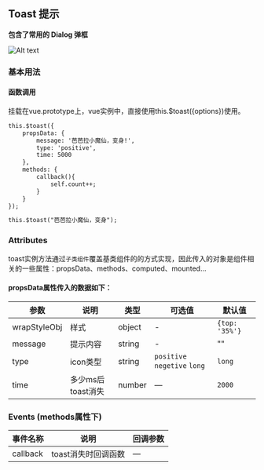 ## Toast 提示

**包含了常用的 Dialog 弹框**

![Alt text](https://rong360.github.io/rong-ui/assets/images/toast.jpg)

### 基本用法

#### 函数调用
挂载在vue.prototype上，vue实例中，直接使用this.$toast({options})使用。

```html
this.$toast({
    propsData: {
        message: '芭芭拉小魔仙，变身!',
        type: 'positive',
        time: 5000
    },
    methods: {
        callback(){
            self.count++;
        }
    }
});

this.$toast("芭芭拉小魔仙，变身");

```

### Attributes

toast实例方法通过`子类组件`覆盖基类组件的的方式实现，因此传入的对象是组件相关的一些属性：propsData、methods、computed、mounted...

#### propsData属性传入的数据如下：

| 参数      | 说明    | 类型      | 可选值       | 默认值   |
|---------- |-------- |---------- |-------------  |-------- |
| wrapStyleObj | 样式 | object | - | `{top: '35%'}` |
| message  | 提示内容    | string   | -  | "" |
| type  | icon类型    | string   | `positive` `negetive` `long` | `long` |
| time  | 多少ms后toast消失    | number   | — | `2000` |

### Events (methods属性下)

| 事件名称      | 说明    | 回调参数      |
|---------- |-------- |---------- |
| callback  | toast消失时回调函数    | — |

